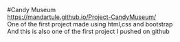 #Candy Museum<br>
https://mandartule.github.io/Project-CandyMuseum/
<br>
One of the first project made using html,css and bootstrap
<br>
And this is also one of the first project I pushed on github
